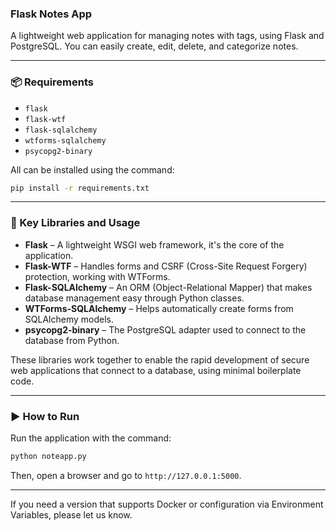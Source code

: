 ### Flask Notes App

A lightweight web application for managing notes with tags, using Flask and PostgreSQL. You can easily create, edit, delete, and categorize notes.

-----

### 📦 Requirements

  * `flask`
  * `flask-wtf`
  * `flask-sqlalchemy`
  * `wtforms-sqlalchemy`
  * `psycopg2-binary`

All can be installed using the command:

```bash
pip install -r requirements.txt
```

-----

### 🔧 Key Libraries and Usage

  * **Flask** – A lightweight WSGI web framework, it's the core of the application.
  * **Flask-WTF** – Handles forms and CSRF (Cross-Site Request Forgery) protection, working with WTForms.
  * **Flask-SQLAlchemy** – An ORM (Object-Relational Mapper) that makes database management easy through Python classes.
  * **WTForms-SQLAlchemy** – Helps automatically create forms from SQLAlchemy models.
  * **psycopg2-binary** – The PostgreSQL adapter used to connect to the database from Python.

These libraries work together to enable the rapid development of secure web applications that connect to a database, using minimal boilerplate code.

-----

### ▶️ How to Run

Run the application with the command:

```bash
python noteapp.py
```

Then, open a browser and go to `http://127.0.0.1:5000`.

-----

If you need a version that supports Docker or configuration via Environment Variables, please let us know.
